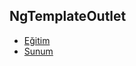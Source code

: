 ## NgTemplateOutlet

- [Eğitim](https://www.youtube.com/watch?v=cTEz_p0nUX4&list=PLBEMB-Eql15twqXdp3cXKuXckFlQ9q_AP&ab_channel=AlegoriYaz%C4%B1l%C4%B1m)
- [Sunum](https://bit.ly/ng-template-outlet)
